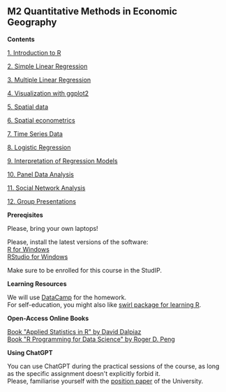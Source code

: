 ## M2 Quantitative Methods in Economic Geography

**Contents**   


[1. Introduction to R](01_intro.md)

[2. Simple Linear Regression](02_linear.md)

[3. Multiple Linear Regression](03_multiple.md)

[4. Visualization with ggplot2](04_visual.md)

[5. Spatial data](05_spatial_data.md)

[6. Spatial econometrics](06_spatial_econometrics.md)

[7. Time Series Data](07_time.md)

[8. Logistic Regression](08_logistic.md)

[9. Interpretation of Regression Models](09_interpret.md)

[10. Panel Data Analysis](10_panel.md)

[11. Social Network Analysis](11_network.md)   

[12. Group Presentations](12_final.md)


**Prereqisites**  

Please, bring your own laptops!   

Please, install the latest versions of the software:   
[R for Windows](https://cran.r-project.org/bin/windows/base/)   
[RStudio for Windows](https://www.rstudio.com/products/rstudio/)    

Make sure to be enrolled for this course in the StudIP.  


**Learning Resources**    


We will use [DataCamp](https://www.datacamp.com/courses) for the homework.    
For self-education, you might also like [swirl package for learning R](https://swirlstats.com/).


**Open-Access Online Books**    


[Book "Applied Statistics in R" by David Dalpiaz](https://book.stat420.org)    
[Book "R Programming for Data Science" by Roger D. Peng](https://bookdown.org/rdpeng/rprogdatascience)

**Using ChatGPT**     

You can use ChatGPT during the practical sessions of the course, as long as the specific assignment doesn't explicitly forbid it.  
Please, familiarise yourself with the [position paper](https://www.intern.uni-hannover.de/fileadmin/luh/content/studiengangsplanung_intern/LUH-Positionspapier-KI_EN.pdf) of the University.
